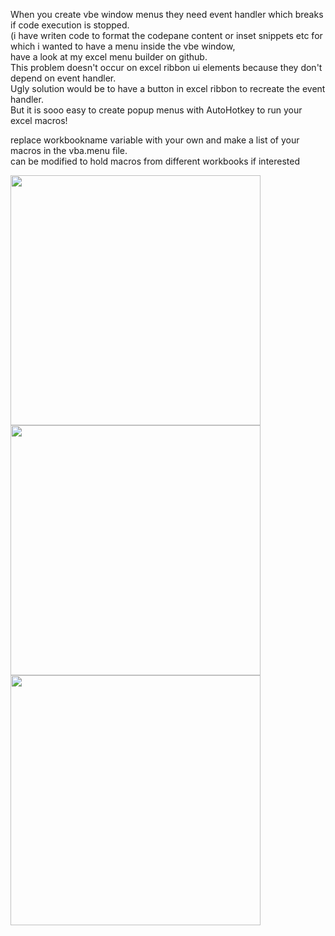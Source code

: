 When you create vbe window menus they need event handler which breaks if code execution is stopped.  
(i have writen code to format the codepane content or inset snippets etc for which i wanted to have a menu inside the vbe window,  
have a look at my excel menu builder on github.  
This problem doesn't occur on excel ribbon ui elements because they don't depend on event handler.  
Ugly solution would be to have a button in excel ribbon to recreate the event handler.  
But it is sooo easy to create popup menus with AutoHotkey to run your excel macros!  

replace workbookname variable with your own and make a list of your macros in the vba.menu file.  
can be modified to hold macros from different workbooks if interested

<img src="https://user-images.githubusercontent.com/62287665/172789520-b56c74f3-b5e8-4e83-9401-a54d3db82e8c.jpg" width="400"> <img src="https://user-images.githubusercontent.com/62287665/172789524-cf018151-86bf-4a24-8f01-bf20ec09b6c7.jpg" width="400">
<img src="https://user-images.githubusercontent.com/62287665/174991681-3a9ae151-0858-490e-beee-7c9b1bce5e99.jpg" width="400" height="">

